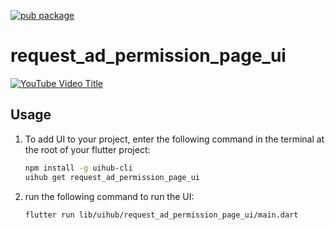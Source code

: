 [![pub package](https://img.shields.io/pub/v/request_ad_permission_page_ui.svg)](https://pub.dartlang.org/packages/request_ad_permission_page_ui)


# request_ad_permission_page_ui

[![YouTube Video Title](https://img.youtube.com/vi/SCJsYSWc-OA/0.jpg)](https://www.youtube.com/watch?v=SCJsYSWc-OA)



## Usage

1. To add UI to your project, enter the following command in the terminal at the root of your flutter project:
   ```bash
   npm install -g uihub-cli
   uihub get request_ad_permission_page_ui
   ```
2. run the following command to run the UI: 
    ```bash
    flutter run lib/uihub/request_ad_permission_page_ui/main.dart
    ```